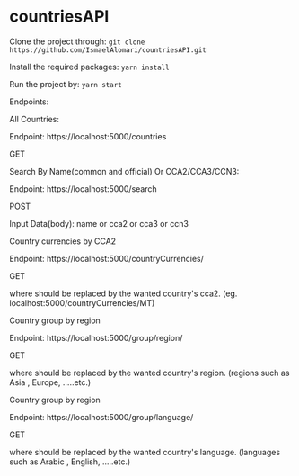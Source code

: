 # countriesAPI


Clone the project through: `git clone https://github.com/IsmaelAlomari/countriesAPI.git`

Install the required packages: `yarn install`

Run the project by: `yarn start`


Endpoints:

All Countries:

Endpoint: https://localhost:5000/countries

GET

Search By Name(common and official) Or CCA2/CCA3/CCN3:

Endpoint: https://localhost:5000/search

POST

Input Data(body): name or cca2 or cca3 or ccn3


Country currencies by CCA2

Endpoint: https://localhost:5000/countryCurrencies/<CCA2>
  
GET
  
where <CCA2> should be replaced by the wanted country's cca2. (eg. localhost:5000/countryCurrencies/MT)
  

Country group by region
  
Endpoint: https://localhost:5000/group/region/<REGION>
  
GET
  
where <REGION> should be replaced by the wanted country's region. (regions such as Asia , Europe, .....etc.)
  

Country group by region
  
Endpoint: https://localhost:5000/group/language/<LANGAUGE>
  
GET
  
where <LANGAUGE> should be replaced by the wanted country's language. (languages such as Arabic , English, .....etc.)
  


